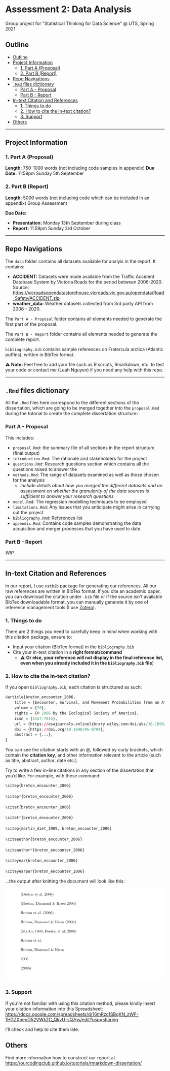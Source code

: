 # Assessment 2: Data Analysis
 Group project for "Statistical Thinking for Data Science" @ UTS, Spring 2021

## Outline
<!-- omit in toc -->
  - [Outline](#outline)
  - [Project Information](#project-information)
    - [1. Part A (Proposal)](#1-part-a-proposal)
    - [2. Part B (Report)](#2-part-b-report)
  - [Repo Navigations](#repo-navigations)
  - [`.Rmd` files dictionary](#rmd-files-dictionary)
    - [Part A - Proposal](#part-a---proposal)
    - [Part B - Report](#part-b---report)
  - [In-text Citation and References](#in-text-citation-and-references)
    - [1. Things to do](#1-things-to-do)
    - [2. How to cite the in-text citation?](#2-how-to-cite-the-in-text-citation)
    - [3. Support](#3-support)
  - [Others](#others)

---

## Project Information

### 1. Part A (Proposal)
**Length:** 750-1000 words (not including code samples in appendix)
**Due Date:** 11:59pm Sunday 5th September

### 2. Part B (Report)

**Length:** 5000 words (not including code which can be included in an appendix)
Group Assessment

**Due Date:** 
* **Presentation:** Monday 13th September during class 
* **Report:** 11.59pm Sunday 3rd October

---

## Repo Navigations

The `data` folder contains all datasets available for analyis in the report. It contains:
* **ACCIDENT:** Datasets were made available from the Traffic Accident Database System by Victoria Roads for the period between 2006-2020. Source: https://vicroadsopendatastorehouse.vicroads.vic.gov.au/opendata/Road_Safety/ACCIDENT.zip 
* **weather_data:** Weather datasets collected from 3rd party API from 2006 - 2020. 

The `Part A - Proposal` folder contains all elements needed to generate the first part of the proposal.

The `Part B - Report` folder contains all elements needed to generate the complete report.

`bibliography.bib` contains sample references on Fratercula arctica (Atlantic puffins), written in BibTex format.

⚠️ **Note:** Feel free to add your file such as R scripts, Rmarkdown, etc. to test your code or contact me (Leah Nguyen) if you need any help with this repo.

---

## `.Rmd` files dictionary
All the `.Rmd` files here correspond to the different sections of the dissertation, which are going to be merged together into the `proposal.Rmd` during the tutorial to create the complete dissertation structure: 

### **Part A - Proposal**
This includes:

* `proposal.Rmd`: the summary file of all sections in the report structure (final output)
* `introduction.Rmd`: The rationale and stakeholders for the project
* `questions.Rmd`: Research questions section which contains all the questions raised to answer the 
* `methods.Rmd`: The range of datasets examined as well as those chosen for the analysis 
  * *Include details about how you merged the different datasets and an assessment on whether the granularity of the data sources is sufficient to answer your research questions*
* `model.Rmd`: The regression modelling techniques to be employed
* `limitations.Rmd`: Any issues that you anticipate might arise in carrying out the project
* `bibliography.Rmd`: References list
* `appendix.Rmd`: Contains code samples demonstrating the data acquisition and merger processes that you have used to date.

### **Part B - Report**
*WIP*

---
## In-text Citation and References

In our report, I use `natbib` package for generating our references. All our raw references are written in BibTex format. If you cite an academic paper, you can download the citation under `.bib` file or if the source isn't available BibTex downloadable format, you can manually generate it by one of reference management tools (I use [Zotero](https://www.zotero.org)).

### 1. Things to do
There are 2 things you need to carefully keep in mind when working with this citation package, ensure to:
* Input your citation (BibTex format) in the `bibliography.bib`
* Cite your in-text citation in a **right format/command** 
  * ⚠️ **Or else, your reference will not display in the final reference list, even when you already included it in the `bibliography.bib` file**)

### 2. How to cite the in-text citation?

If you open `bibliography.bib`, each citation is structured as such:

``` r
@article{breton_encounter_2006,
	title = {Encounter, Survival, and Movement Probabilities from an Atlantic Puffin (fratercula Arctica) Metapopulation},
	volume = {76},
	rights = {© 2006 by the Ecological Society of America},
	issn = {1557-7015},
	url = {https://esajournals.onlinelibrary.wiley.com/doi/abs/10.1890/05-0704},
	doi = {https://doi.org/10.1890/05-0704},
	abstract = {...},
}
```

You can see the citation starts with an @, followed by curly brackets, which contain the **citation key**, and other information relevant to the article (such as title, abstract, author, date etc.).

Try to write a few in-line citations in any section of the dissertation that you’d like. For example, with these command:

``` r
\citep{breton_encounter_2006}

\citep*{breton_encounter_2006}

\citet{breton_encounter_2006}

\citet*{breton_encounter_2006}

\citep{martin_diet_1989, breton_encounter_2006}

\citeauthor{breton_encounter_2006}

\citeauthor*{breton_encounter_2006}

\citeyear{breton_encounter_2006}

\citeyearpar{breton_encounter_2006}
```

...the output after knitting the document will look like this: 

![img](img/intextcite.jpg)

### 3. Support
If you're not familiar with using this citation method, please kindly insert your citation information into this Spreadsheet:
https://docs.google.com/spreadsheets/d/16mRzc1SBgKN_zWF-1HGZXnepO52VWk2C_QkvU-sQ7gs/edit?usp=sharing 

I'll check and help to cite them late.

## Others

Find more information how to construct our report at https://ourcodingclub.github.io/tutorials/rmarkdown-dissertation/